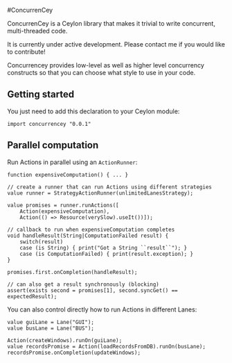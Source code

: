 #ConcurrenCey

ConcurrenCey is a Ceylon library that makes it trivial to write concurrent, multi-threaded code.

It is currently under active development. Please contact me if you would like to contribute!

Concurrencey provides low-level as well as higher level concurrency constructs so that you can choose what style to use in your code.


## Getting started

You just need to add this declaration to your Ceylon module:

```ceylon
import concurrencey "0.0.1"
```

## Parallel computation

Run Actions in parallel using an `ActionRunner`:

```ceylon
function expensiveComputation() { ... }

// create a runner that can run Actions using different strategies 
value runner = StrategyActionRunner(unlimitedLanesStrategy);

value promises = runner.runActions([
	Action(expensiveComputation),
	Action(() => Resource(verySlow).useIt())]);

// callback to run when expensiveComputation completes
void handleResult(String|ComputationFailed result) {
	switch(result)
	case (is String) { print("Got a String ``result``"); }
	case (is ComputationFailed) { print(result.exception); }
}

promises.first.onCompletion(handleResult);

// can also get a result synchronously (blocking)
assert(exists second = promises[1], second.syncGet() == expectedResult);
```

You can also control directly how to run Actions in different Lanes:

```ceylon
value guiLane = Lane("GUI");
value busLane = Lane("BUS");

Action(createWindows).runOn(guiLane);
value recordsPromise = Action(loadRecordsFromDB).runOn(busLane);
recordsPromise.onCompletion(updateWindows);
```

